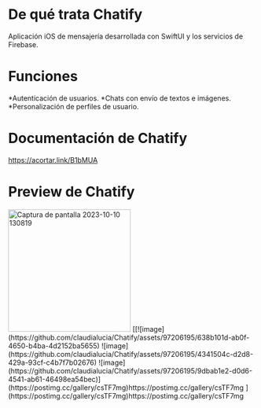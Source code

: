 # De qué trata Chatify

Aplicación iOS de mensajería desarrollada con SwiftUI y los servicios de Firebase.

# Funciones

*Autenticación de usuarios.
*Chats con envío de textos e imágenes.
*Personalización de perfiles de usuario.

# Documentación de Chatify

https://acortar.link/B1bMUA 

# Preview de Chatify

<img width="249" alt="Captura de pantalla 2023-10-10 130819" src="https://github.com/claudialucia/Chatify/assets/97206195/a3b61024-9e19-4cfd-9bda-7c060e6d869b">
[[![image](https://github.com/claudialucia/Chatify/assets/97206195/638b101d-ab0f-4650-b4ba-4d2152ba5655)
![image](https://github.com/claudialucia/Chatify/assets/97206195/4341504c-d2d8-429a-93cf-c4b7f7b02676)
![image](https://github.com/claudialucia/Chatify/assets/97206195/9dbab1e2-d0d6-4541-ab61-46498ea54bec)](https://postimg.cc/gallery/csTF7mg)https://postimg.cc/gallery/csTF7mg
](https://postimg.cc/gallery/csTF7mg)https://postimg.cc/gallery/csTF7mg
